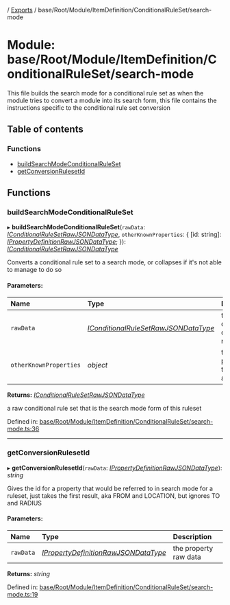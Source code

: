 [](../README.md) / [Exports](../modules.md) / base/Root/Module/ItemDefinition/ConditionalRuleSet/search-mode

# Module: base/Root/Module/ItemDefinition/ConditionalRuleSet/search-mode

This file builds the search mode for a conditional rule set as when the
module tries to convert a module into its search form, this file contains
the instructions specific to the conditional rule set conversion

## Table of contents

### Functions

- [buildSearchModeConditionalRuleSet](base_root_module_itemdefinition_conditionalruleset_search_mode.md#buildsearchmodeconditionalruleset)
- [getConversionRulesetId](base_root_module_itemdefinition_conditionalruleset_search_mode.md#getconversionrulesetid)

## Functions

### buildSearchModeConditionalRuleSet

▸ **buildSearchModeConditionalRuleSet**(`rawData`: [*IConditionalRuleSetRawJSONDataType*](base_root_module_itemdefinition_conditionalruleset.md#iconditionalrulesetrawjsondatatype), `otherKnownProperties`: { [id: string]: [*IPropertyDefinitionRawJSONDataType*](../interfaces/base_root_module_itemdefinition_propertydefinition.ipropertydefinitionrawjsondatatype.md);  }): [*IConditionalRuleSetRawJSONDataType*](base_root_module_itemdefinition_conditionalruleset.md#iconditionalrulesetrawjsondatatype)

Converts a conditional rule set to a search mode, or collapses if it's
not able to manage to do so

#### Parameters:

Name | Type | Description |
:------ | :------ | :------ |
`rawData` | [*IConditionalRuleSetRawJSONDataType*](base_root_module_itemdefinition_conditionalruleset.md#iconditionalrulesetrawjsondatatype) | the raw data for the conditional rule set   |
`otherKnownProperties` | *object* | the properties this set has access to   |

**Returns:** [*IConditionalRuleSetRawJSONDataType*](base_root_module_itemdefinition_conditionalruleset.md#iconditionalrulesetrawjsondatatype)

a raw conditional rule set that is the search mode form of this ruleset

Defined in: [base/Root/Module/ItemDefinition/ConditionalRuleSet/search-mode.ts:36](https://github.com/onzag/itemize/blob/0569bdf2/base/Root/Module/ItemDefinition/ConditionalRuleSet/search-mode.ts#L36)

___

### getConversionRulesetId

▸ **getConversionRulesetId**(`rawData`: [*IPropertyDefinitionRawJSONDataType*](../interfaces/base_root_module_itemdefinition_propertydefinition.ipropertydefinitionrawjsondatatype.md)): *string*

Gives the id for a property that would be referred to in search mode
for a ruleset, just takes the first result, aka FROM and LOCATION, but
ignores TO and RADIUS

#### Parameters:

Name | Type | Description |
:------ | :------ | :------ |
`rawData` | [*IPropertyDefinitionRawJSONDataType*](../interfaces/base_root_module_itemdefinition_propertydefinition.ipropertydefinitionrawjsondatatype.md) | the property raw data    |

**Returns:** *string*

Defined in: [base/Root/Module/ItemDefinition/ConditionalRuleSet/search-mode.ts:19](https://github.com/onzag/itemize/blob/0569bdf2/base/Root/Module/ItemDefinition/ConditionalRuleSet/search-mode.ts#L19)
